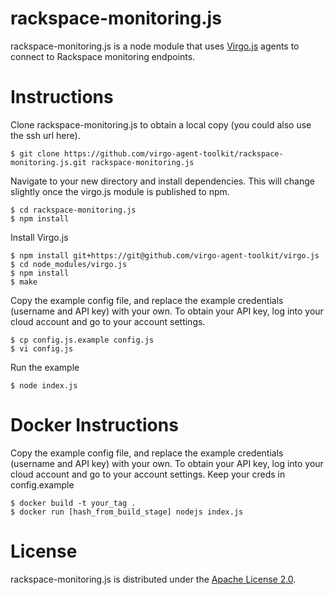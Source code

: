 rackspace-monitoring.js
========

rackspace-monitoring.js is a node module that uses [Virgo.js](http://virgo-agent-toolkit.github.io/) agents to connect to Rackspace monitoring endpoints.

Instructions
============

Clone rackspace-monitoring.js to obtain a local copy (you could also use the ssh url here). 

    $ git clone https://github.com/virgo-agent-toolkit/rackspace-monitoring.js.git rackspace-monitoring.js

Navigate to your new directory and install dependencies. This will change slightly once the virgo.js module
is published to npm. 

    $ cd rackspace-monitoring.js
    $ npm install

Install Virgo.js

    $ npm install git+https://git@github.com/virgo-agent-toolkit/virgo.js
    $ cd node_modules/virgo.js
    $ npm install
    $ make

Copy the example config file, and replace the example credentials (username and API key) with your own. To obtain
your API key, log into your cloud account and go to your account settings.

    $ cp config.js.example config.js
    $ vi config.js

Run the example

    $ node index.js

Docker Instructions
============    
Copy the example config file, and replace the example credentials (username and API key) with your own. To obtain
your API key, log into your cloud account and go to your account settings. Keep your creds in config.example

    $ docker build -t your_tag .
    $ docker run [hash_from_build_stage] nodejs index.js

License
=======

rackspace-monitoring.js is distributed under the [Apache License 2.0][apache].

[apache]: http://www.apache.org/licenses/LICENSE-2.0.html
